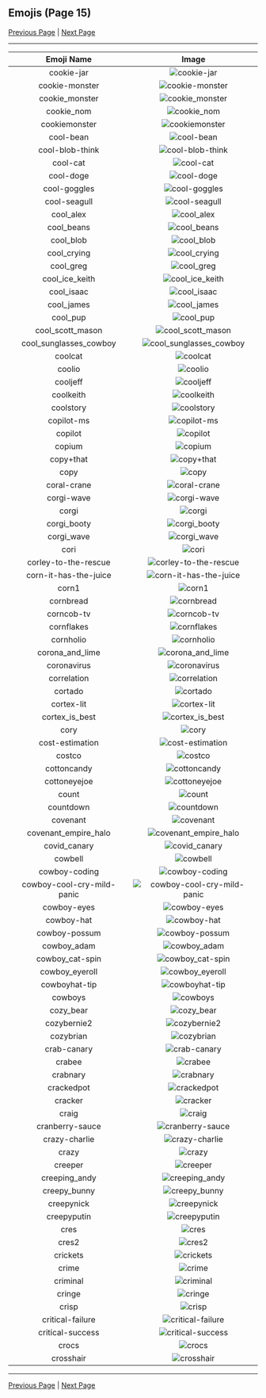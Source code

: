 
## Emojis (Page 15)

[Previous Page](/docs/rc/page-c-0014.md)
  | [Next Page](/docs/rc/page-c-0016.md)

<hr />

|Emoji Name|Image|
| :-: | :-: |
|cookie-jar| ![cookie-jar](/emojis/rc/cookie-jar.png)|
|cookie-monster| ![cookie-monster](/emojis/rc/cookie-monster.jpg)|
|cookie_monster| ![cookie_monster](/emojis/rc/cookie_monster.png)|
|cookie_nom| ![cookie_nom](/emojis/rc/cookie_nom.gif)|
|cookiemonster| ![cookiemonster](/emojis/rc/cookiemonster.jpg)|
|cool-bean| ![cool-bean](/emojis/rc/cool-bean.png)|
|cool-blob-think| ![cool-blob-think](/emojis/rc/cool-blob-think.png)|
|cool-cat| ![cool-cat](/emojis/rc/cool-cat.png)|
|cool-doge| ![cool-doge](/emojis/rc/cool-doge.gif)|
|cool-goggles| ![cool-goggles](/emojis/rc/cool-goggles.jpg)|
|cool-seagull| ![cool-seagull](/emojis/rc/cool-seagull.png)|
|cool_alex| ![cool_alex](/emojis/rc/cool_alex.png)|
|cool_beans| ![cool_beans](/emojis/rc/cool_beans.png)|
|cool_blob| ![cool_blob](/emojis/rc/cool_blob.png)|
|cool_crying| ![cool_crying](/emojis/rc/cool_crying.png)|
|cool_greg| ![cool_greg](/emojis/rc/cool_greg.png)|
|cool_ice_keith| ![cool_ice_keith](/emojis/rc/cool_ice_keith.png)|
|cool_isaac| ![cool_isaac](/emojis/rc/cool_isaac.png)|
|cool_james| ![cool_james](/emojis/rc/cool_james.png)|
|cool_pup| ![cool_pup](/emojis/rc/cool_pup.png)|
|cool_scott_mason| ![cool_scott_mason](/emojis/rc/cool_scott_mason.png)|
|cool_sunglasses_cowboy| ![cool_sunglasses_cowboy](/emojis/rc/cool_sunglasses_cowboy.png)|
|coolcat| ![coolcat](/emojis/rc/coolcat.png)|
|coolio| ![coolio](/emojis/rc/coolio.png)|
|cooljeff| ![cooljeff](/emojis/rc/cooljeff.png)|
|coolkeith| ![coolkeith](/emojis/rc/coolkeith.jpg)|
|coolstory| ![coolstory](/emojis/rc/coolstory.png)|
|copilot-ms| ![copilot-ms](/emojis/rc/copilot-ms.png)|
|copilot| ![copilot](/emojis/rc/copilot.png)|
|copium| ![copium](/emojis/rc/copium.gif)|
|copy+that| ![copy+that](/emojis/rc/copy+that.png)|
|copy| ![copy](/emojis/rc/copy.png)|
|coral-crane| ![coral-crane](/emojis/rc/coral-crane.jpg)|
|corgi-wave| ![corgi-wave](/emojis/rc/corgi-wave.gif)|
|corgi| ![corgi](/emojis/rc/corgi.gif)|
|corgi_booty| ![corgi_booty](/emojis/rc/corgi_booty.gif)|
|corgi_wave| ![corgi_wave](/emojis/rc/corgi_wave.png)|
|cori| ![cori](/emojis/rc/cori.png)|
|corley-to-the-rescue| ![corley-to-the-rescue](/emojis/rc/corley-to-the-rescue.jpg)|
|corn-it-has-the-juice| ![corn-it-has-the-juice](/emojis/rc/corn-it-has-the-juice.png)|
|corn1| ![corn1](/emojis/rc/corn1.png)|
|cornbread| ![cornbread](/emojis/rc/cornbread.png)|
|corncob-tv| ![corncob-tv](/emojis/rc/corncob-tv.png)|
|cornflakes| ![cornflakes](/emojis/rc/cornflakes.png)|
|cornholio| ![cornholio](/emojis/rc/cornholio.png)|
|corona_and_lime| ![corona_and_lime](/emojis/rc/corona_and_lime.png)|
|coronavirus| ![coronavirus](/emojis/rc/coronavirus.png)|
|correlation| ![correlation](/emojis/rc/correlation.jpg)|
|cortado| ![cortado](/emojis/rc/cortado.png)|
|cortex-lit| ![cortex-lit](/emojis/rc/cortex-lit.png)|
|cortex_is_best| ![cortex_is_best](/emojis/rc/cortex_is_best.png)|
|cory| ![cory](/emojis/rc/cory.jpg)|
|cost-estimation| ![cost-estimation](/emojis/rc/cost-estimation.png)|
|costco| ![costco](/emojis/rc/costco.png)|
|cottoncandy| ![cottoncandy](/emojis/rc/cottoncandy.gif)|
|cottoneyejoe| ![cottoneyejoe](/emojis/rc/cottoneyejoe.jpg)|
|count| ![count](/emojis/rc/count.png)|
|countdown| ![countdown](/emojis/rc/countdown.jpg)|
|covenant| ![covenant](/emojis/rc/covenant.png)|
|covenant_empire_halo| ![covenant_empire_halo](/emojis/rc/covenant_empire_halo.png)|
|covid_canary| ![covid_canary](/emojis/rc/covid_canary.jpg)|
|cowbell| ![cowbell](/emojis/rc/cowbell.jpg)|
|cowboy-coding| ![cowboy-coding](/emojis/rc/cowboy-coding.png)|
|cowboy-cool-cry-mild-panic| ![cowboy-cool-cry-mild-panic](/emojis/rc/cowboy-cool-cry-mild-panic.png)|
|cowboy-eyes| ![cowboy-eyes](/emojis/rc/cowboy-eyes.png)|
|cowboy-hat| ![cowboy-hat](/emojis/rc/cowboy-hat.png)|
|cowboy-possum| ![cowboy-possum](/emojis/rc/cowboy-possum.png)|
|cowboy_adam| ![cowboy_adam](/emojis/rc/cowboy_adam.jpg)|
|cowboy_cat-spin| ![cowboy_cat-spin](/emojis/rc/cowboy_cat-spin.gif)|
|cowboy_eyeroll| ![cowboy_eyeroll](/emojis/rc/cowboy_eyeroll.png)|
|cowboyhat-tip| ![cowboyhat-tip](/emojis/rc/cowboyhat-tip.gif)|
|cowboys| ![cowboys](/emojis/rc/cowboys.jpg)|
|cozy_bear| ![cozy_bear](/emojis/rc/cozy_bear.png)|
|cozybernie2| ![cozybernie2](/emojis/rc/cozybernie2.png)|
|cozybrian| ![cozybrian](/emojis/rc/cozybrian.jpg)|
|crab-canary| ![crab-canary](/emojis/rc/crab-canary.png)|
|crabee| ![crabee](/emojis/rc/crabee.png)|
|crabnary| ![crabnary](/emojis/rc/crabnary.png)|
|crackedpot| ![crackedpot](/emojis/rc/crackedpot.png)|
|cracker| ![cracker](/emojis/rc/cracker.png)|
|craig| ![craig](/emojis/rc/craig.png)|
|cranberry-sauce| ![cranberry-sauce](/emojis/rc/cranberry-sauce.png)|
|crazy-charlie| ![crazy-charlie](/emojis/rc/crazy-charlie.png)|
|crazy| ![crazy](/emojis/rc/crazy.jpg)|
|creeper| ![creeper](/emojis/rc/creeper.jpg)|
|creeping_andy| ![creeping_andy](/emojis/rc/creeping_andy.png)|
|creepy_bunny| ![creepy_bunny](/emojis/rc/creepy_bunny.gif)|
|creepynick| ![creepynick](/emojis/rc/creepynick.jpg)|
|creepyputin| ![creepyputin](/emojis/rc/creepyputin.png)|
|cres| ![cres](/emojis/rc/cres.png)|
|cres2| ![cres2](/emojis/rc/cres2.png)|
|crickets| ![crickets](/emojis/rc/crickets.png)|
|crime| ![crime](/emojis/rc/crime.jpg)|
|criminal| ![criminal](/emojis/rc/criminal.jpg)|
|cringe| ![cringe](/emojis/rc/cringe.png)|
|crisp| ![crisp](/emojis/rc/crisp.gif)|
|critical-failure| ![critical-failure](/emojis/rc/critical-failure.png)|
|critical-success| ![critical-success](/emojis/rc/critical-success.png)|
|crocs| ![crocs](/emojis/rc/crocs.png)|
|crosshair| ![crosshair](/emojis/rc/crosshair.png)|

<hr/>

[Previous Page](/docs/rc/page-c-0014.md)
  | [Next Page](/docs/rc/page-c-0016.md)